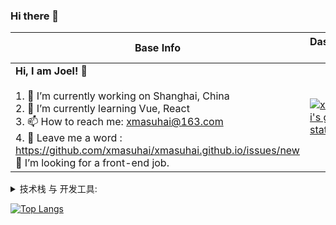 ### Hi there 👋

|Base Info|Dashboard Data|
|----------------------------------------------------------------------|----------------------------------------------------------------------|
| __Hi, I am Joel! 👋__<br/><br/>1. 🔭 I’m currently working on Shanghai, China<br/>2. 🌱 I’m currently learning Vue, React<br/>3. 📫 How to reach me: xmasuhai@163.com<br/>4. 💬 Leave me a word : https://github.com/xmasuhai/xmasuhai.github.io/issues/new<br/>🤔 I’m looking for a front-end job.<br/> |[![xmasuhai's github stats](https://github-readme-stats.vercel.app/api?username=xmasuhai&show_icons=true&theme=dark)](https://github.com/anuraghazra/github-readme-stats) |




<details style="cursor: pointer;">
  <summary>技术栈 与 开发工具:</summary>
</details>

  [![Top Langs](https://github-readme-stats.vercel.app/api/top-langs/?username=anuraghazra&layout=compact)](https://github.com/anuraghazra/github-readme-stats)

